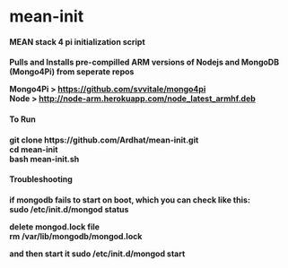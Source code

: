 # mean-init
<h4> MEAN stack 4 pi initialization script <h4/>

Pulls and Installs pre-compilled ARM versions of Nodejs and MongoDB (Mongo4Pi) from seperate repos

Mongo4Pi > https://github.com/svvitale/mongo4pi <br/>
Node > http://node-arm.herokuapp.com/node_latest_armhf.deb

<h4> To Run <h4/>
git clone https://github.com/Ardhat/mean-init.git <br/>
cd mean-init <br/>
bash mean-init.sh <br/>

<h4> Troubleshooting <h4/>
if mongodb fails to start on boot, which you can check like this: <br/>
sudo /etc/init.d/mongod status <br/>

delete mongod.lock file <br/>
rm /var/lib/mongodb/mongod.lock

and then start it
sudo /etc/init.d/mongod start
